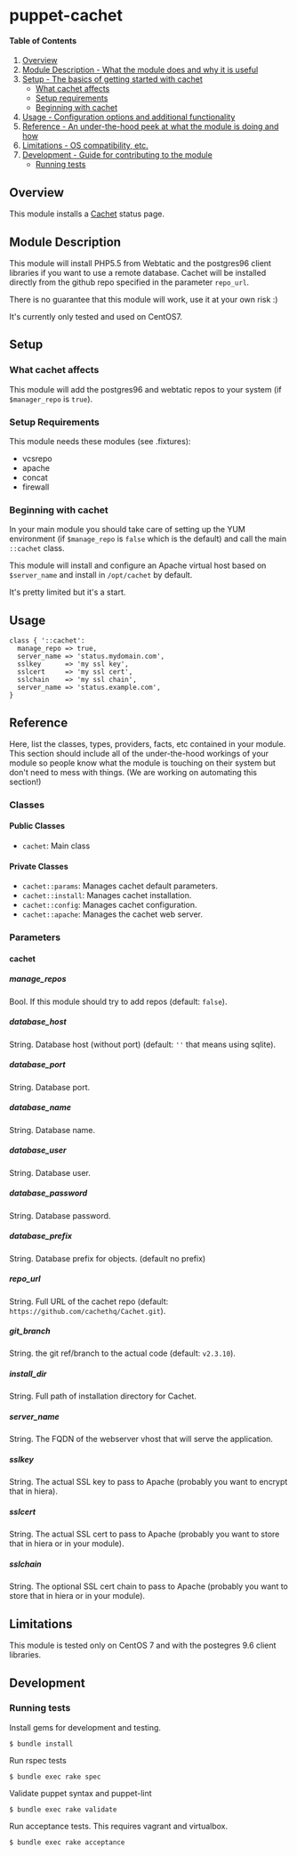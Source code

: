 # puppet-cachet

#### Table of Contents

1. [Overview](#overview)
2. [Module Description - What the module does and why it is useful](#module-description)
3. [Setup - The basics of getting started with cachet](#setup)
    * [What cachet affects](#what-cachet-affects)
    * [Setup requirements](#setup-requirements)
    * [Beginning with cachet](#beginning-with-cachet)
4. [Usage - Configuration options and additional functionality](#usage)
5. [Reference - An under-the-hood peek at what the module is doing and how](#reference)
6. [Limitations - OS compatibility, etc.](#limitations)
7. [Development - Guide for contributing to the module](#development)
    * [Running tests](#running-tests)

## Overview

This module installs a [Cachet](https://cachethq.io/) status page.

## Module Description

This module will install PHP5.5 from Webtatic and the postgres96 client libraries if you want to use a remote database.
Cachet will be installed directly from the github repo specified in the parameter `repo_url`.

There is no guarantee that this module will work, use it at your own risk :)

It's currently only tested and used on CentOS7.

## Setup

### What cachet affects

This module will add the postgres96 and webtatic repos to your system (if `$manager_repo` is `true`).

### Setup Requirements

This module needs these modules (see .fixtures):

- vcsrepo
- apache
- concat
- firewall

### Beginning with cachet

In your main module you should take care of setting up the YUM environment (if `$manage_repo` is `false` which is the default) and call the main `::cachet` class.

This module will install and configure an Apache virtual host based on `$server_name` and install in `/opt/cachet` by default.

It's pretty limited but it's a start.

## Usage

    class { '::cachet':
      manage_repo => true,
      server_name => 'status.mydomain.com',
      sslkey      => 'my ssl key',
      sslcert     => 'my ssl cert',
      sslchain    => 'my ssl chain',
      server_name => 'status.example.com',
    }

## Reference

Here, list the classes, types, providers, facts, etc contained in your module. This section should include all of the under-the-hood workings of your module so people know what the module is touching on their system but don't need to mess with things. (We are working on automating this section!)

### Classes

#### Public Classes
* `cachet`: Main class

#### Private Classes
* `cachet::params`: Manages cachet default parameters.
* `cachet::install`: Manages cachet installation.
* `cachet::config`: Manages cachet configuration.
* `cachet::apache`: Manages the cachet web server.

### Parameters

#### cachet

##### manage_repos

Bool. If this module should try to add repos (default: `false`).

##### database_host

String. Database host (without port) (default: `''` that means using sqlite).

##### database_port

String. Database port.

##### database_name

String. Database name.

##### database_user

String. Database user.

##### database_password

String. Database password.

##### database_prefix

String. Database prefix for objects. (default no prefix)

##### repo_url

String. Full URL of the cachet repo (default: `https://github.com/cachethq/Cachet.git`).

##### git_branch

String. the git ref/branch to the actual code (default: `v2.3.10`).

##### install_dir

String. Full path of installation directory for Cachet.

##### server_name

String. The FQDN of the webserver vhost that will serve the application.

##### sslkey

String. The actual SSL key to pass to Apache (probably you want to encrypt that in hiera).

##### sslcert

String. The actual SSL cert to pass to Apache (probably you want to store that in hiera or in your module).

##### sslchain

String. The optional SSL cert chain to pass to Apache (probably you want to store that in hiera or in your module).

## Limitations

This module is tested only on CentOS 7 and with the postegres 9.6 client libraries.

## Development

### Running tests

Install gems for development and testing.
```
$ bundle install
```

Run rspec tests
```
$ bundle exec rake spec
```

Validate puppet syntax and puppet-lint
```
$ bundle exec rake validate
```

Run acceptance tests. This requires vagrant and virtualbox.
```
$ bundle exec rake acceptance
```
